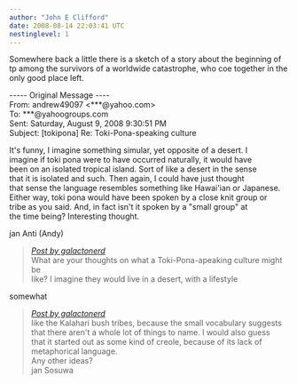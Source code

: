 ```yaml
---
author: "John E Clifford"
date: 2008-08-14 22:03:41 UTC
nestinglevel: 1
---
```

Somewhere back a little there is a sketch of a story about the beginning of tp among the survivors of a worldwide catastrophe, who coe together in the only good place left.  
  
  
  
\----- Original Message ----  
From: andrew49097 <\*\*\*@yahoo.com>  
To: \*\*\*@yahoogroups.com  
Sent: Saturday, August 9, 2008 9:30:51 PM  
Subject: \[tokipona\] Re: Toki-Pona-speaking culture  
  
  
It's funny, I imagine something simular, yet opposite of a desert. I  
imagine if toki pona were to have occurred naturally, it would have  
been on an isolated tropical island. Sort of like a desert in the sense  
that it is isolated and such. Then again, I could have just thought  
that sense the language resembles something like Hawai'ian or Japanese.  
Either way, toki pona would have been spoken by a close knit group or  
tribe as you said. And, in fact isn't it spoken by a "small group" at  
the time being? Interesting thought.  
  
jan Anti (Andy)  

> [_Post by galactonerd_](/gjxvkZAY/toki-pona-speaking-culture#post1)  
> What are your thoughts on what a Toki-Pona-apeaking culture might be  
> like? I imagine they would live in a desert, with a lifestyle  
> 

somewhat  

> [_Post by galactonerd_](/gjxvkZAY/toki-pona-speaking-culture#post1)  
> like the Kalahari bush tribes, because the small vocabulary suggests  
> that there aren't a whole lot of things to name. I would also guess  
> that it started out as some kind of creole, because of its lack of  
> metaphorical language.  
> Any other ideas?  
> jan Sosuwa  
>